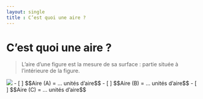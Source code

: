 ```yaml
---
layout: single
title : C’est quoi une aire ?
---
```

# C’est quoi une aire ?
> L’aire d’une figure est la mesure de sa surface : partie située à l’intérieure de la figure.
<img src="https://docs.google.com/drawings/d/e/2PACX-1vQw9F8Fizb1EEflItgNzIbQv8tlz8Pw4-MxPzlGu_wEg4OpGcikllSiP44NssANSklKyJMulT4EY6Wk/pub?w=581&amp;h=172">
- [ ] $$Aire (A) = … unités d’aire$$
- [ ] $$Aire (B) = … unités d’aire$$
- [ ] $$Aire (C) = … unités d’aire$$
